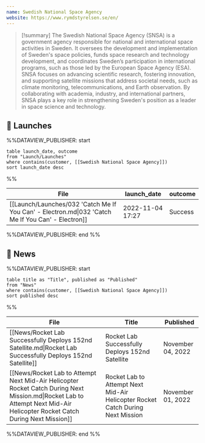 ```yaml
---
name: Swedish National Space Agency
website: https://www.rymdstyrelsen.se/en/
---
```


>[!summary]
The Swedish National Space Agency (SNSA) is a government agency responsible for national and international space activities in Sweden. It oversees the development and implementation of Sweden's space policies, funds space research and technology development, and coordinates Sweden’s participation in international programs, such as those led by the European Space Agency (ESA). SNSA focuses on advancing scientific research, fostering innovation, and supporting satellite missions that address societal needs, such as climate monitoring, telecommunications, and Earth observation. By collaborating with academia, industry, and international partners, SNSA plays a key role in strengthening Sweden's position as a leader in space science and technology.


## 🚀 Launches
%%DATAVIEW_PUBLISHER: start
```
table launch_date, outcome
from "Launch/Launches"
where contains(customer, [[Swedish National Space Agency]])
sort launch_date desc
```
%%

| File                                                                                              | launch_date      | outcome |
| ------------------------------------------------------------------------------------------------- | ---------------- | ------- |
| [[Launch/Launches/032 'Catch Me If You Can' - Electron.md\|032 'Catch Me If You Can' - Electron]] | 2022-11-04 17:27 | Success |

%%DATAVIEW_PUBLISHER: end %%

## 📰 News
%%DATAVIEW_PUBLISHER: start
```
table title as "Title", published as "Published"
from "News"
where contains(customer, [[Swedish National Space Agency]])
sort published desc
```
%%

| File                                                                                                                                                                       | Title                                                                           | Published         |
| -------------------------------------------------------------------------------------------------------------------------------------------------------------------------- | ------------------------------------------------------------------------------- | ----------------- |
| [[News/Rocket Lab Successfully Deploys 152nd Satellite.md\|Rocket Lab Successfully Deploys 152nd Satellite]]                                                               | Rocket Lab Successfully Deploys 152nd Satellite                                 | November 04, 2022 |
| [[News/Rocket Lab to Attempt Next Mid-Air Helicopter Rocket Catch During Next Mission.md\|Rocket Lab to Attempt Next Mid-Air Helicopter Rocket Catch During Next Mission]] | Rocket Lab to Attempt Next Mid-Air Helicopter Rocket Catch During Next Mission  | November 01, 2022 |

%%DATAVIEW_PUBLISHER: end %%